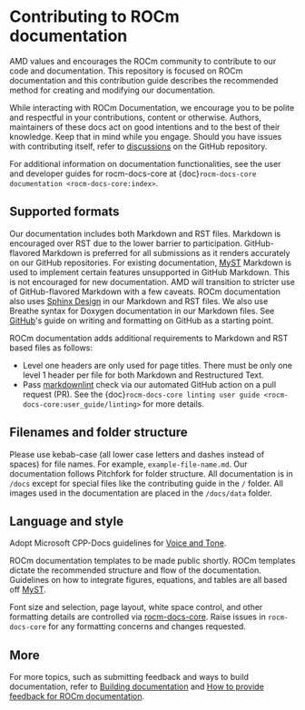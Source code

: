 # Contributing to ROCm documentation

AMD values and encourages the ROCm community to contribute to our code and
documentation. This repository is focused on ROCm documentation and this
contribution guide describes the recommended method for creating and modifying our
documentation.

While interacting with ROCm Documentation, we encourage you to be polite and
respectful in your contributions, content or otherwise. Authors, maintainers of
these docs act on good intentions and to the best of their knowledge.
Keep that in mind while you engage. Should you have issues with contributing
itself, refer to
[discussions](https://github.com/RadeonOpenCompute/ROCm/discussions) on the
GitHub repository.

For additional information on documentation functionalities,
see the user and developer guides for rocm-docs-core
at {doc}`rocm-docs-core documentation <rocm-docs-core:index>`.

## Supported formats

Our documentation includes both Markdown and RST files. Markdown is encouraged
over RST due to the lower barrier to participation. GitHub-flavored Markdown is preferred
for all submissions as it renders accurately on our GitHub repositories. For existing documentation,
[MyST](https://myst-parser.readthedocs.io/en/latest/intro.html) Markdown
is used to implement certain features unsupported in GitHub Markdown. This is
not encouraged for new documentation. AMD will transition
to stricter use of GitHub-flavored Markdown with a few caveats. ROCm documentation
also uses [Sphinx Design](https://sphinx-design.readthedocs.io/en/latest/index.html)
in our Markdown and RST files. We also use Breathe syntax for Doxygen documentation
in our Markdown files. See
[GitHub](https://docs.github.com/en/get-started/writing-on-github/getting-started-with-writing-and-formatting-on-github)'s
guide on writing and formatting on GitHub as a starting point.

ROCm documentation adds additional requirements to Markdown and RST based files
as follows:

* Level one headers are only used for page titles. There must be only one level
  1 header per file for both Markdown and Restructured Text.
* Pass [markdownlint](https://github.com/markdownlint/markdownlint) check via
  our automated GitHub action on a pull request (PR).
  See the {doc}`rocm-docs-core linting user guide <rocm-docs-core:user_guide/linting>` for more details.

## Filenames and folder structure

Please use kebab-case (all lower case letters and dashes instead of spaces)
for file names. For example, `example-file-name.md`.
Our documentation follows Pitchfork for folder structure.
All documentation is in `/docs` except for special files like
the contributing guide in the `/` folder. All images used in the documentation are
placed in the `/docs/data` folder.

## Language and style

Adopt Microsoft CPP-Docs guidelines for
[Voice and Tone](https://github.com/MicrosoftDocs/cpp-docs/blob/main/styleguide/voice-tone.md).

ROCm documentation templates to be made public shortly. ROCm templates dictate
the recommended structure and flow of the documentation. Guidelines on how to
integrate figures, equations, and tables are all based off
[MyST](https://myst-parser.readthedocs.io/en/latest/intro.html).

Font size and selection, page layout, white space control, and other formatting
details are controlled via [rocm-docs-core](https://github.com/RadeonOpenCompute/rocm-docs-core).
Raise issues in `rocm-docs-core` for any formatting concerns and changes requested.

## More

For more topics, such as submitting feedback and ways to build documentation, refer to [Building documentation](./building.md) and [How to provide feedback for ROCm documentation](./feedback.md).

